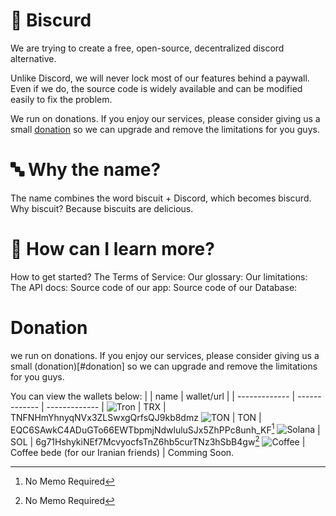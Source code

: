 # :cookie: Biscurd
We are trying to create a free, open-source, decentralized discord alternative.

Unlike Discord, we will never lock most of our features behind a paywall. Even if we do, the source code is widely available and can be modified easily to fix the problem.

We run on donations. If you enjoy our services, please consider giving us a small [donation](#donation) so we can upgrade and remove the limitations for you guys.

# :abc: Why the name?
The name combines the word biscuit + Discord, which becomes biscurd.
Why biscuit? Because biscuits are delicious.

# :book: How can I learn more?
How to get started?
The Terms of Service: 
Our glossary: 
Our limitations: 
The API docs: 
Source code of our app:
Source code of our Database: 

# Donation
we run on donations. If you enjoy our services, please consider giving us a small (donation)[#donation] so we can upgrade and remove the limitations for you guys.

You can view the wallets below:
| | name | wallet/url |
| ------------- | ------------- | ------------- |
![Tron](/assets/trx.png) | TRX | TNFNHmYhnyqNVx3ZLSwxgQrfsQJ9kb8dmz
![TON](/assets/ton.png) | TON | EQC6SAwkC4ADuGTo66EWTbpmjNdwluluSJx5ZhPPc8unh_KF[^1]
![Solana](/assets/sol.png) | SOL | 6g71HshykiNEf7McvyocfsTnZ6hb5curTNz3hSbB4gw[^1]
![Coffee](/assets/coffee.png) | Coffee bede (for our Iranian friends) | Comming Soon.

[^1]: No Memo Required
